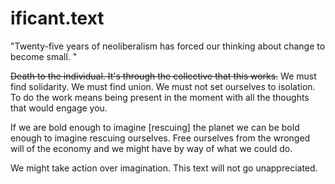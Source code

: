 
# ificant.text
"Twenty-five years of neoliberalism has forced our thinking about change to become small. "

~~Death to the individual. It's through the collective that this works.~~ 
We must find solidarity. We must find union. We must not set ourselves to isolation.
To do the work means being present in the moment with all the thoughts that would engage you.

If we are bold enough to imagine [rescuing] the planet we can be bold enough to imagine rescuing ourselves.
Free ourselves from the wronged will of the economy and we might have by way of what we could do.

We might take action over imagination. This text will not go unappreciated. 
